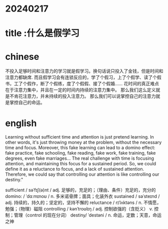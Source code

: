 # 20240217

# title :什么是假学习

# chinese 
不投入足够时间和注意力的学习就是假学习。换句话说只投入了金钱，但是时间和注意力都缺席.
而且假学习会有连锁反应的，学了个假习，上了个假学、读了个假书，工了个假作，断了个假练，度了个假假、接了个假婚……
花时间的真正难点在于注意力集中，并且在一定的时间内持续的注意力集中。
那么我们这么定义就是不肯花注意力，并未持续的投入注意力。
那么我们可以说掌控自己的注意力就是掌控自己的命运。

# english
Learning without sufficient time and attention is just pretend learning. In other words, it's just throwing money at the problem, without the necessary time and focus.
Moreover, this fake learning can lead to a domino effect: fake practice, fake schooling, fake reading, fake work, fake training, fake degrees, even fake marriages...
The real challenge with time is focusing attention, and maintaining this focus for a sustained period.
So, we could define it as a reluctance to focus, and a lack of sustained attention.
Therefore, we could say that controlling our attention is like controlling our destiny."

sufficient / səˈfɪʃ(ə)nt / adj.  足够的，充足的；（理由、条件）充足的，充分的
domino: / ˈdɑːmɪnoʊ / n.  多米诺骨牌；面具；化装外衣
sustained / səˈsteɪnd / adj.  持续的，持久的；坚定的，坚持不懈的
reluctance / rɪˈlʌktəns / n.  不情愿，勉强；（物理）磁阻
controlling / kənˈtroʊlɪŋ / adj.  控制欲强的（含贬义） v.  控制；管理（control 的现在分词）
destiny/ ˈdestəni / n.  命运，定数；天意，命运之神
